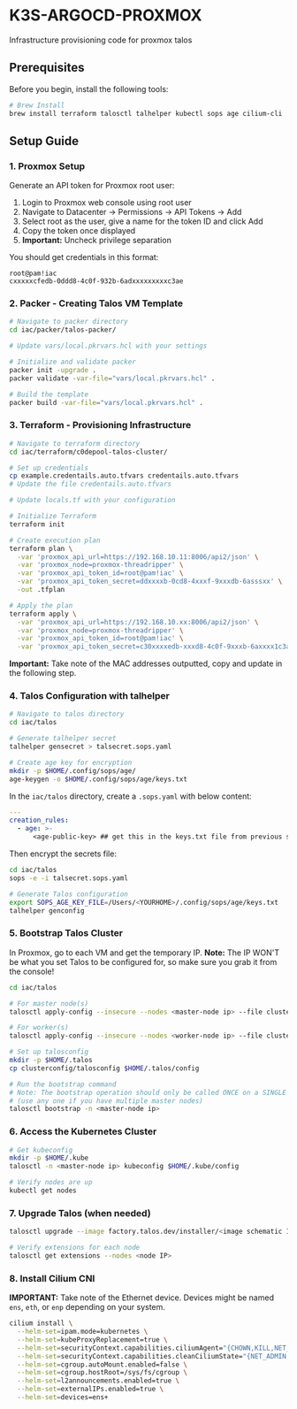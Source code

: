 # K3S-ARGOCD-PROXMOX

Infrastructure provisioning code for proxmox talos 

## Prerequisites

Before you begin, install the following tools:

```bash
# Brew Install
brew install terraform talosctl talhelper kubectl sops age cilium-cli
```

## Setup Guide

### 1. Proxmox Setup

Generate an API token for Proxmox root user:

1. Login to Proxmox web console using root user
2. Navigate to Datacenter → Permissions → API Tokens → Add
3. Select root as the user, give a name for the token ID and click Add
4. Copy the token once displayed
5. **Important:** Uncheck privilege separation

You should get credentials in this format:
```
root@pam!iac
cxxxxxcfedb-0ddd8-4c0f-932b-6adxxxxxxxxxc3ae
```

### 2. Packer - Creating Talos VM Template

```bash
# Navigate to packer directory
cd iac/packer/talos-packer/

# Update vars/local.pkrvars.hcl with your settings

# Initialize and validate packer
packer init -upgrade .
packer validate -var-file="vars/local.pkrvars.hcl" .

# Build the template
packer build -var-file="vars/local.pkrvars.hcl" .
```

### 3. Terraform - Provisioning Infrastructure

```bash
# Navigate to terraform directory
cd iac/terraform/c0depool-talos-cluster/

# Set up credentials
cp example.credentails.auto.tfvars credentails.auto.tfvars
# Update the file credentails.auto.tfvars

# Update locals.tf with your configuration

# Initialize Terraform
terraform init

# Create execution plan
terraform plan \
  -var 'proxmox_api_url=https://192.168.10.11:8006/api2/json' \
  -var 'proxmox_node=proxmox-threadripper' \
  -var 'proxmox_api_token_id=root@pam!iac' \
  -var 'proxmox_api_token_secret=ddxxxxb-0cd8-4xxxf-9xxxdb-6asssxx' \
  -out .tfplan

# Apply the plan
terraform apply \
  -var 'proxmox_api_url=https://192.168.10.xx:8006/api2/json' \
  -var 'proxmox_node=proxmox-threadripper' \
  -var 'proxmox_api_token_id=root@pam!iac' \
  -var 'proxmox_api_token_secret=c30xxxxedb-xxxd8-4c0f-9xxxb-6axxxx1c3ae'
```

**Important:** Take note of the MAC addresses outputted, copy and update in the following step.

### 4. Talos Configuration with talhelper

```bash
# Navigate to talos directory
cd iac/talos

# Generate talhelper secret
talhelper gensecret > talsecret.sops.yaml

# Create age key for encryption
mkdir -p $HOME/.config/sops/age/
age-keygen -o $HOME/.config/sops/age/keys.txt
```

In the `iac/talos` directory, create a `.sops.yaml` with below content:

```yaml
---
creation_rules:
  - age: >-
      <age-public-key> ## get this in the keys.txt file from previous step
```

Then encrypt the secrets file:

```bash
cd iac/talos
sops -e -i talsecret.sops.yaml

# Generate Talos configuration
export SOPS_AGE_KEY_FILE=/Users/<YOURHOME>/.config/sops/age/keys.txt
talhelper genconfig
```

### 5. Bootstrap Talos Cluster

In Proxmox, go to each VM and get the temporary IP. 
**Note:** The IP WON'T be what you set Talos to be configured for, so make sure you grab it from the console!

```bash
cd iac/talos

# For master node(s)
talosctl apply-config --insecure --nodes <master-node ip> --file clusterconfig/<master-config>.yaml

# For worker(s)
talosctl apply-config --insecure --nodes <worker-node ip> --file clusterconfig/<worker-config>.yaml

# Set up talosconfig
mkdir -p $HOME/.talos
cp clusterconfig/talosconfig $HOME/.talos/config

# Run the bootstrap command
# Note: The bootstrap operation should only be called ONCE on a SINGLE control plane/master node
# (use any one if you have multiple master nodes)
talosctl bootstrap -n <master-node ip>
```

### 6. Access the Kubernetes Cluster

```bash
# Get kubeconfig
mkdir -p $HOME/.kube
talosctl -n <master-node ip> kubeconfig $HOME/.kube/config

# Verify nodes are up
kubectl get nodes
```

### 7. Upgrade Talos (when needed)

```bash
talosctl upgrade --image factory.talos.dev/installer/<image schematic ID>:<talos version> --preserve --nodes "<list of master and worker nodes, comma separated>"

# Verify extensions for each node
talosctl get extensions --nodes <node IP>
```

### 8. Install Cilium CNI

**IMPORTANT:** Take note of the Ethernet device. Devices might be named `ens`, `eth`, or `enp` depending on your system.

```bash
cilium install \
  --helm-set=ipam.mode=kubernetes \
  --helm-set=kubeProxyReplacement=true \
  --helm-set=securityContext.capabilities.ciliumAgent="{CHOWN,KILL,NET_ADMIN,NET_RAW,IPC_LOCK,SYS_ADMIN,SYS_RESOURCE,DAC_OVERRIDE,FOWNER,SETGID,SETUID}" \
  --helm-set=securityContext.capabilities.cleanCiliumState="{NET_ADMIN,SYS_ADMIN,SYS_RESOURCE}" \
  --helm-set=cgroup.autoMount.enabled=false \
  --helm-set=cgroup.hostRoot=/sys/fs/cgroup \
  --helm-set=l2announcements.enabled=true \
  --helm-set=externalIPs.enabled=true \
  --helm-set=devices=ens+
```